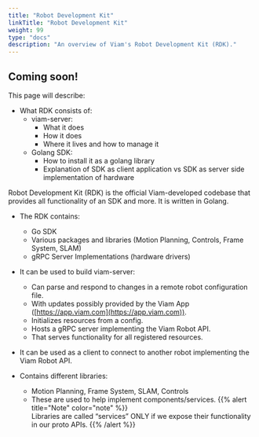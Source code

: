 ```yaml
---
title: "Robot Development Kit"
linkTitle: "Robot Development Kit"
weight: 99
type: "docs"
description: "An overview of Viam's Robot Development Kit (RDK)."
---
```

## Coming soon!

This page will describe:

- What RDK consists of:
  - viam-server:
    - What it does
    - How it does
    - Where it lives and how to manage it
  - Golang SDK:
    - How to install it as a golang library
    - Explanation of SDK as client application vs SDK as server side implementation of hardware



Robot Development Kit (RDK) is the official Viam-developed codebase that provides all functionality of an SDK and more. It is written in Golang.

* The RDK contains: 
    * Go SDK
    * Various packages and libraries (Motion Planning, Controls, Frame System, SLAM)
    * gRPC Server Implementations (hardware drivers)

* It can be used to build viam-server:
    * Can parse and respond to changes in a remote robot configuration file.
    * With updates possibly provided by the Viam App ([https://app.viam.com](https://app.viam.com)).
    * Initializes resources from a config.
    * Hosts a gRPC server implementing the Viam Robot API.
    * That serves functionality for all registered resources.

* It can be used as a client to connect to another robot implementing the Viam Robot API.

* Contains different libraries:
    * Motion Planning, Frame System, SLAM, Controls
    * These are used to help implement components/services.
{{% alert title="Note" color="note" %}}  
Libraries are called “services” ONLY if we expose their functionality in our proto APIs.
{{% /alert %}}
